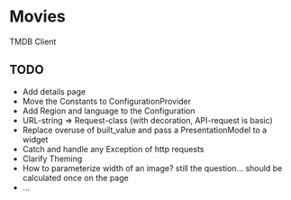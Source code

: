 # Movies

TMDB Client

## TODO

- Add details page
- Move the Constants to ConfigurationProvider
- Add Region and language to the Configuration
- URL-string => Request-class (with decoration, API-request is basic)
- Replace overuse of built_value and pass a PresentationModel to a widget
- Catch and handle any Exception of http requests
- Clarify Theming
- How to parameterize width of an image? still the question... should be calculated once on the page
- ...
